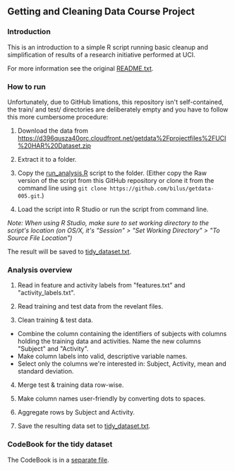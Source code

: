 ## Getting and Cleaning Data Course Project

### Introduction

This is an introduction to a simple R script running basic cleanup and simplification of results of a research initiative performed at UCI.

For more information see the original [README.txt](https://github.com/bilus/getdata-006/blob/master/README.txt).

### How to run

Unfortunately, due to GitHub limations, this repository isn't self-contained, the train/ and test/ directories are deliberately empty and you have to follow this more cumbersome procedure:

1. Download the data from https://d396qusza40orc.cloudfront.net/getdata%2Fprojectfiles%2FUCI%20HAR%20Dataset.zip

2. Extract it to a folder.

3. Copy the [run_analysis.R](https://raw.githubusercontent.com/bilus/getdata-006/master/run_analysis.R) script to the folder. (Either copy the Raw version of the script from this GitHub repository or clone it from the command line using `git clone https://github.com/bilus/getdata-005.git`.)

4. Load the script into R Studio or run the script from command line. 

*Note: When using R Studio, make sure to set working directory to the script's location (on OS/X, it's "Session" > "Set Working Directory" > "To Source File Location")*

The result will be saved to [tidy_dataset.txt](https://raw.githubusercontent.com/bilus/getdata-006/master/tidy_dataset.txt).

### Analysis overview

1. Read in feature and activity labels from "features.txt" and "activity_labels.txt".

2. Read training and test data from the revelant files.

3. Clean training & test data.

- Combine the column containing the identifiers of subjects with columns holding the training data and activities. Name the new columns "Subject" and "Activity".
- Make column labels into valid, descriptive variable names.
- Select only the columns we're interested in: Subject, Activity, mean and standard deviation.

4. Merge test & training data row-wise.

5. Make column names user-friendly by converting dots to spaces. 

6. Aggregate rows by Subject and Activity.

7. Save the resulting data set to [tidy_dataset.txt](https://raw.githubusercontent.com/bilus/getdata-006/master/tidy_dataset.txt).

### CodeBook for the tidy dataset

The CodeBook is in a [separate file](CodeBook.md).
